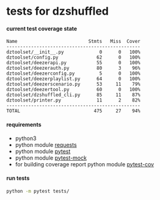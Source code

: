 # tests for dzshuffled


#### current test coverage state
```
Name                          Stmts   Miss  Cover
-------------------------------------------------
dztoolset/__init__.py             0      0   100%
dztoolset/config.py              62      0   100%
dztoolset/deezerapi.py           55      0   100%
dztoolset/deezerauth.py          80      3    96%
dztoolset/deezerconfig.py         5      0   100%
dztoolset/deezerplaylist.py      64      0   100%
dztoolset/deezerscenario.py      53     11    79%
dztoolset/deezertool.py          60      0   100%
dztoolset/dzshuffled_cli.py      85     11    87%
dztoolset/printer.py             11      2    82%
-------------------------------------------------
TOTAL                           475     27    94%
```

#### requirements
 - python3
 - python module [requests](http://docs.python-requests.org/en/master/user/install/)
 - python module [pytest](https://docs.pytest.org/en/latest/getting-started.html)
 - python module [pytest-mock](https://pypi.python.org/pypi/pytest-mock)
 - for building coverage report python module [pytest-cov](https://pypi.python.org/pypi/pytest-cov)

#### run tests  
```sh
python -m pytest tests/
```